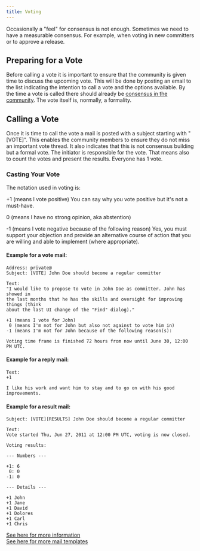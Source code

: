 ```yaml
---
title: Voting
---
```


Occasionally a "feel" for consensus is not enough. Sometimes we need to have a
measurable consensus. For example, when voting in new committers or to approve a
release. 

## Preparing for a Vote

Before calling a vote it is important to ensure that the community is given time to
discuss the upcoming vote. This will be done by posting an email to the list
indicating the intention to call a vote and the options available. By the time a
vote is called there should already be [consensus in the community][1]. The vote 
itself is, normally, a formality.

## Calling a Vote

Once it is time to call the vote a mail is posted with a subject starting with
"[VOTE]". This enables the community members to ensure they do not miss an important
vote thread. It also indicates that this is not consensus building but a formal
vote. The initiator is responsible for the vote. That means also to count the votes
and present the results. Everyone has 1 vote.

### Casting Your Vote

The notation used in voting is:

+1 (means I vote positive)
   You can say why you vote positive but it's not a must-have.

 0 (means I have no strong opinion, aka abstention)

-1 (means I vote negative because of the following reason)
   Yes, you must support your objection and provide an alternative course of action
   that you are willing and able to implement (where appropriate).

#### Example for a vote mail:

    Address: private@
    Subject: [VOTE] John Doe should become a regular committer
    
    Text:
    "I would like to propose to vote in John Doe as committer. John has showed in
    the last months that he has the skills and oversight for improving things (think
    about the last UI change of the "Find" dialog)."
    
    +1 (means I vote for John)
     0 (means I'm not for John but also not against to vote him in)
    -1 (means I'm not for John because of the following reason(s):
    
    Voting time frame is finished 72 hours from now until June 30, 12:00 PM UTC.

#### Example for a reply mail:

    Text:
    +1
    
    I like his work and want him to stay and to go on with his good improvements.


#### Example for a result mail:

    Subject: [VOTE][RESULTS] John Doe should become a regular committer
    
    Text:
    Vote started Thu, Jun 27, 2011 at 12:00 PM UTC, voting is now closed.
    
    Voting results:
    
    --- Numbers ---
    
    +1: 6
     0: 0
    -1: 0
    
    --- Details ---
    
    +1 John
    +1 Jane
    +1 David
    +1 Dolores
    +1 Carl
    +1 Chris

[See here for more information][2] <br>
[See here for more mail templates][3]


[1]: consensusBuilding
[2]: https://www.apache.org/foundation/voting
[3]: https://community.apache.org/newcommitter
